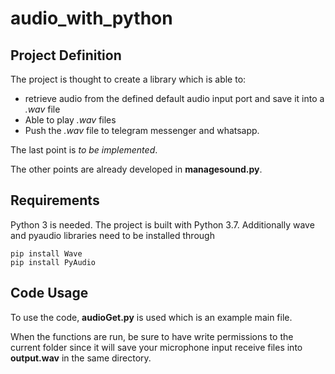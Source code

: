 # audio_with_python

## Project Definition
The project is thought to create a library which is able to:
   - retrieve audio from the defined default audio input port and save it into a *.wav* file
   - Able to play *.wav* files
   - Push the *.wav* file to telegram messenger and whatsapp.

The last point is *to be implemented*.

The other points are already developed in **managesound.py**. 

## Requirements
Python 3 is needed. The project is built with Python 3.7. 
Additionally wave and pyaudio libraries need to be installed through
```
pip install Wave
pip install PyAudio
```

## Code Usage
To use the code, **audioGet.py** is used which is an example main file.

When the functions are run, be sure to have write permissions to the current folder since it will save your microphone input receive files into **output.wav** in the same directory.
